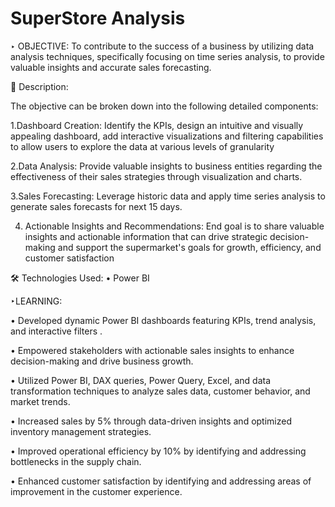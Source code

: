 # SuperStore Analysis

‣ OBJECTIVE:
To contribute to the success of a business by utilizing data analysis techniques, specifically focusing on time series analysis, to provide valuable insights and accurate sales forecasting.


📝 Description:

The objective can be broken down into the following detailed components:

1.Dashboard Creation: Identify the KPIs, design an intuitive and visually appealing dashboard, add interactive visualizations and filtering capabilities to allow users to explore the data at various levels of granularity

2.Data Analysis: Provide valuable insights to business entities regarding the effectiveness of their sales strategies through visualization and charts.

3.Sales Forecasting: Leverage historic data and apply time series analysis to generate sales forecasts for next 15 days.

4. Actionable Insights and Recommendations: End goal is to share valuable insights and actionable information that can drive strategic decision-making and support the supermarket's goals for growth, efficiency, and customer satisfaction

🛠️ Technologies Used: • Power BI

‣LEARNING:

• Developed dynamic Power BI dashboards featuring KPIs, trend analysis, and interactive filters .

• Empowered stakeholders with actionable sales insights to enhance decision-making and drive business growth. 

• Utilized Power BI, DAX queries, Power Query, Excel, and data transformation techniques to analyze sales data, customer behavior, and market trends.

• Increased sales by 5% through data-driven insights and optimized inventory management strategies. 

• Improved operational efficiency by 10% by identifying and addressing bottlenecks in the supply chain. 

• Enhanced customer satisfaction by identifying and addressing areas of improvement in the customer experience.




